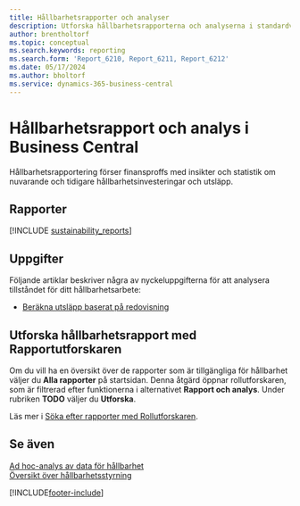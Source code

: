 ```yaml
---
title: Hållbarhetsrapporter och analyser
description: Utforska hållbarhetsrapporterna och analyserna i standardversionen av Business Central.
author: brentholtorf
ms.topic: conceptual
ms.search.keywords: reporting
ms.search.form: 'Report_6210, Report_6211, Report_6212'
ms.date: 05/17/2024
ms.author: bholtorf
ms.service: dynamics-365-business-central
---
```


# Hållbarhetsrapport och analys i Business Central

Hållbarhetsrapportering förser finansproffs med insikter och statistik om nuvarande och tidigare hållbarhetsinvesteringar och utsläpp.  

## Rapporter

[!INCLUDE [sustainability_reports](includes/sustainability-reports-include.md)]

## Uppgifter

Följande artiklar beskriver några av nyckeluppgifterna för att analysera tillståndet för ditt hållbarhetsarbete:

* [Beräkna utsläpp baserat på redovisning](finance-sustainability-journal.md)

## Utforska hållbarhetsrapport med Rapportutforskaren

Om du vill ha en översikt över de rapporter som är tillgängliga för hållbarhet väljer du **Alla rapporter** på startsidan. Denna åtgärd öppnar rollutforskaren, som är filtrerad efter funktionerna i alternativet **Rapport och analys**. Under rubriken **TODO** väljer du **Utforska**.

<!--There isn't an image file for this.

:::image type="content" source="media/report-explorer-sustainability.png" alt-text="Example of sustainability reports on the finance role center." lightbox="media/report-explorer-sustainability.png":::-->

Läs mer i [Söka efter rapporter med Rollutforskaren](ui-role-explorer.md).

## Se även

[Ad hoc-analys av data för hållbarhet](ad-hoc-analysis-sustainability.md)   
[Översikt över hållbarhetsstyrning](finance-manage-sustainability.md)   

[!INCLUDE[footer-include](includes/footer-banner.md)]
